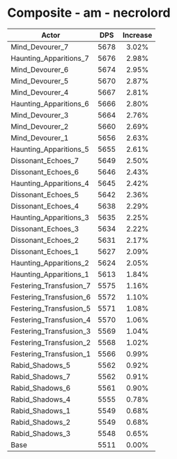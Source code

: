 # Composite - am - necrolord
| Actor | DPS | Increase |
|---|:---:|:---:|
|Mind_Devourer_7|5678|3.02%|
|Haunting_Apparitions_7|5676|2.98%|
|Mind_Devourer_6|5674|2.95%|
|Mind_Devourer_5|5670|2.87%|
|Mind_Devourer_4|5667|2.81%|
|Haunting_Apparitions_6|5666|2.80%|
|Mind_Devourer_3|5664|2.76%|
|Mind_Devourer_2|5660|2.69%|
|Mind_Devourer_1|5656|2.63%|
|Haunting_Apparitions_5|5655|2.61%|
|Dissonant_Echoes_7|5649|2.50%|
|Dissonant_Echoes_6|5646|2.43%|
|Haunting_Apparitions_4|5645|2.42%|
|Dissonant_Echoes_5|5642|2.36%|
|Dissonant_Echoes_4|5638|2.29%|
|Haunting_Apparitions_3|5635|2.25%|
|Dissonant_Echoes_3|5634|2.22%|
|Dissonant_Echoes_2|5631|2.17%|
|Dissonant_Echoes_1|5627|2.09%|
|Haunting_Apparitions_2|5624|2.05%|
|Haunting_Apparitions_1|5613|1.84%|
|Festering_Transfusion_7|5575|1.16%|
|Festering_Transfusion_6|5572|1.10%|
|Festering_Transfusion_5|5571|1.08%|
|Festering_Transfusion_4|5570|1.06%|
|Festering_Transfusion_3|5569|1.04%|
|Festering_Transfusion_2|5568|1.02%|
|Festering_Transfusion_1|5566|0.99%|
|Rabid_Shadows_5|5562|0.92%|
|Rabid_Shadows_7|5562|0.91%|
|Rabid_Shadows_6|5561|0.90%|
|Rabid_Shadows_4|5555|0.78%|
|Rabid_Shadows_1|5549|0.68%|
|Rabid_Shadows_2|5549|0.68%|
|Rabid_Shadows_3|5548|0.65%|
|Base|5511|0.00%|
